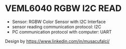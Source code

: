 # VEML6040 RGBW I2C READ

- Sensor: RGBW Color Sensor with I2C Interface
- sensor reading communication protocol: I2C
- PC communication protocol with computer:  UART

Design by https://www.linkedin.com/in/musacufalci/

